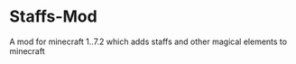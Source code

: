Staffs-Mod
==========
A mod for minecraft 1..7.2 which adds staffs and other magical elements to minecraft
